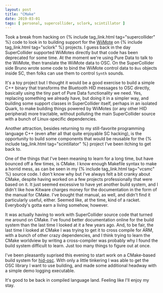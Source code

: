 ```yaml
---
layout: post
title: "CMake"
date: 2019-03-01
tags: [ personal, supercollider, sclork, scintillator ]
---
```


Took a break from hacking on {% include tag_link.html tag="supercollider" %}
code to look in to building support for the
[WiiMote](https://en.wikipedia.org/wiki/Wii_Remote) on
{% include tag_link.html tag="sclork" %} projects. I guess back in the day
SuperCollider supported WiiMotes directly but that code has been deprecated
for some time. At the moment we're using Pure Data to talk to the WiiMote, then
translate the WiiMote data to OSC. On the SuperCollider side Bruno wrote some
code to bind the WiiMote control data to ```Bus``` objects inside SC, then
folks can use them to control ```Synth``` sounds.

It's a toy project but I thought it would be a good exercise to build a
simple C++ binary that transforms the Bluetooth HID messages to OSC directly,
basically using the tiny part of Pure Data functionality we need. Yes,
replacing something we already have, but doing it in a simpler way, and building
some support classes in SuperCollider itself, perhaps in an isolated Quark, to
make building things powered by WiiMotes (or any other HID peripheral) more
tractable, without polluting the main SuperCollider source with a bunch of
Linux-specific dependencies.

Another attraction, besides returning to my still-favorite programming language
C++ (even after all that quite enjoyable SC hacking), is the opportunity to
build some components that would be reusable for the
{% include tag_link.html tag="scintillator" %} project I've been itching to get
back to.

One of the things that I've been meaning to learn for a long time, but have
bounced off a few times, is CMake. I know enough Makefile syntax to make a
horrid mess, as can be seen in my {% include tag_link.html tag="vcsmc" %}
source code. I don't know why but I've always felt a bit cranky about CMake,
despite having worked on a few projects professionally that were based on it.
It just seemed excessive to have yet another build system, and I didn't like
how Kitware charges money for the documentation in the form of the manual for
CMake. I've bought that manual, as well, and didn't find it particularly useful,
either. Seemed like, at the time, kind of a racket. Everybody's gotta earn a
living somehow, however.

It was actually having to work with SuperCollider source code that turned me
around on CMake. I've found better documentation online for the build system
than the last time I looked at it a few years ago. And, to be fair, the last
time I looked at CMake I was trying to get it to cross compile for ARM, with
a bunch of other crazy dependencies, and I think trying to learn the CMake
worldview by writing a cross-compiler was probably why I found the build system
difficult to learn. Just too many things to figure out at once.

I've been pleasantly suprised this evening to start work on a CMake-based build
system for [hid-osc](https://github.com/lnihlen/hid-osc). With only a little
tinkering I was able to get the OSC library I want to use building, and made
some additional headway with a simple demo logging executable.

It's good to be back in compiled language land. Feeling like I'll enjoy my
stay.

